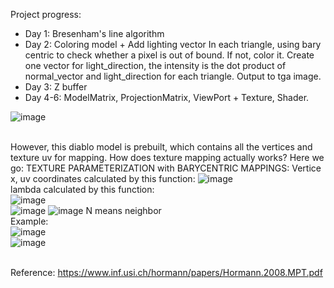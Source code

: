 Project progress:
+ Day 1: Bresenham's line algorithm
+ Day 2: Coloring model + Add lighting vector
In each triangle, using bary centric to check whether a pixel is out of bound. If not, color it. 
Create one vector for light_direction, the intensity is the dot product of normal_vector and light_direction for each triangle.
Output to tga image.
+ Day 3: Z buffer
+ Day 4-6: ModelMatrix, ProjectionMatrix, ViewPort + Texture, Shader.

![image](https://user-images.githubusercontent.com/30485720/122374080-44b4c200-cf8c-11eb-9da2-888f4dd2bfe7.png)
 <br> <br>

However, this diablo model is prebuilt, which contains all the vertices and texture uv for mapping.
How does texture mapping actually works?
Here we go:
TEXTURE PARAMETERIZATION with BARYCENTRIC MAPPINGS:
Vertice x, uv coordinates calculated by this function:
![image](https://user-images.githubusercontent.com/30485720/122361348-5e044100-cf81-11eb-9ea0-441313b89329.png)
<br>
lambda calculated by this function: <br>
![image](https://user-images.githubusercontent.com/30485720/122361402-678da900-cf81-11eb-9bc9-245f4e01bfae.png)
<br>
![image](https://user-images.githubusercontent.com/30485720/122361420-69f00300-cf81-11eb-9163-dbb56b6ca176.png)
![image](https://user-images.githubusercontent.com/30485720/122364509-05827300-cf84-11eb-8544-b4df43fb8a95.png)
N means neighbor
<br>
Example: <br>
![image](https://user-images.githubusercontent.com/30485720/122372635-079c0000-cf8b-11eb-93e8-aa47dfa97802.png) <br>
![image](https://user-images.githubusercontent.com/30485720/122372612-023eb580-cf8b-11eb-945c-11373cd9702e.png) <br>
<br>


Reference:
https://www.inf.usi.ch/hormann/papers/Hormann.2008.MPT.pdf
